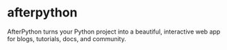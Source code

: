 # afterpython
AfterPython turns your Python project into a beautiful, interactive web app for blogs, tutorials, docs, and community.
